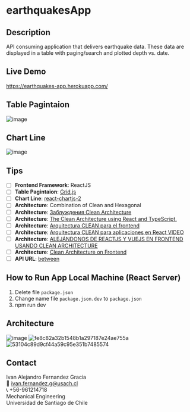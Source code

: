 # earthquakesApp

<!-- DESCRIPTION -->
## Description
API consuming application that delivers earthquake data. These data are displayed in a table with paging/search and plotted depth vs. date.

<!-- URL -->
## Live Demo
https://earthquakes-app.herokuapp.com/

<!-- Table Pagintaion -->
## Table Pagintaion
![image](https://user-images.githubusercontent.com/48660555/173166259-0bcd5ef5-32dc-49bf-a966-22d69b26777b.png)

<!-- chart Line -->
## Chart Line
![image](https://user-images.githubusercontent.com/48660555/173166283-edbf7253-cd50-4121-b0e8-d702d665392f.png)

<!-- ROADMAP -->
## Tips
- [ ] **Frontend Framework**: ReactJS
- [ ] **Table Pagintaion**: [Grid.js](https://gridjs.io/docs/examples/pagination/)
- [ ] **Chart Line**: [react-chartjs-2](https://react-chartjs-2.js.org/)
- [ ] **Architecture**: Combination of Clean and Hexagonal
- [ ] **Architecture**: [Заблуждения Clean Architecture
](https://habr.com/ru/company/mobileup/blog/335382/)
- [ ] **Architecture**: [The Clean Architecture using React and TypeScript. ](https://medium.com/@rostislavdugin/the-clean-architecture-using-react-and-typescript-a832662af803)
- [ ] **Architecture**: [
Arquitectura CLEAN para el frontend](https://daslaf.dev/posts/arquitectura-clean-react)
- [ ] **Architecture**: [Arquitectura CLEAN para aplicaciones en React
 VIDEO](https://www.youtube.com/watch?v=bFcUj-7VEho)
- [ ] **Architecture**: [ALEJÁNDONOS DE REACTJS Y VUEJS EN FRONTEND USANDO CLEAN ARCHITECTURE
](https://xurxodev.com/frontend-clean_architecture/)
- [ ] **Architecture**: [Clean Architecture on Frontend
](https://dev.to/bespoyasov/clean-architecture-on-frontend-4311)
- [ ] **API URL**: [between](https://api.gael.cloud/#sismos)

<!-- RUN -->
## How to Run App Local Machine (React Server)
1. Delete file `package.json`  
2. Change name file  `package.json.dev` to  `package.json`
3. npm run dev


<!-- Architecture -->
## Architecture
![image](https://user-images.githubusercontent.com/48660555/173166065-a6485243-8c1e-4602-89a2-5172d088dfb0.png)
![fe8c82a32b1548b1a297187e24ae755a](https://user-images.githubusercontent.com/48660555/173166008-6a3e598f-44e9-435a-a271-c96eb9009189.png)
![53104c89d9cf44a59c95e351b7485574](https://user-images.githubusercontent.com/48660555/173166029-140dfc72-daa4-4733-bd67-1c10bac08034.png)

<!-- CONTACT -->
<a name="conta"></a>
## Contact
Ivan Alejandro Fernandez Gracia  
:email: ivan.fernandez.g@usach.cl  
:telephone_receiver: +56-961214718  
Mechanical Engineering  
Universidad de Santiago de Chile
